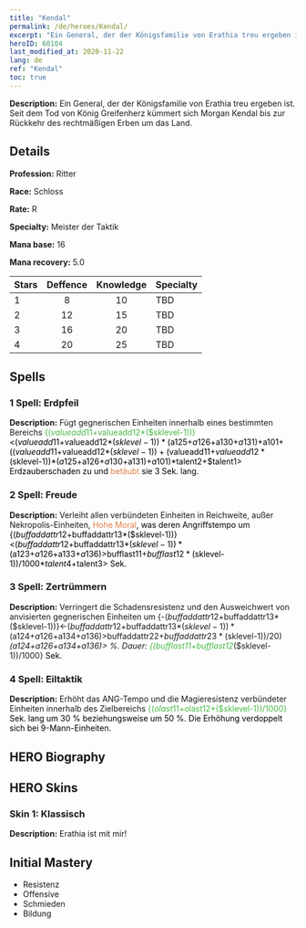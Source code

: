 ```yaml
---
title: "Kendal"
permalink: /de/heroes/Kendal/
excerpt: "Ein General, der der Königsfamilie von Erathia treu ergeben ist. Seit dem Tod von König Greifenherz kümmert sich Morgan Kendal bis zur Rückkehr des rechtmäßigen Erben um das Land."
heroID: 60104
last_modified_at: 2020-11-22
lang: de
ref: "Kendal"
toc: true
---
```

 **Description:** Ein General, der der Königsfamilie von Erathia treu ergeben ist. Seit dem Tod von König Greifenherz kümmert sich Morgan Kendal bis zur Rückkehr des rechtmäßigen Erben um das Land.
## Details
 **Profession:** Ritter

 **Race:** Schloss

 **Rate:** R

 **Specialty:** Meister der Taktik

 **Mana base:** 16

 **Mana recovery:** 5.0


  | Stars   |    Deffence    |    Knowledge   |      Specialty     |
  |---------|:---------------:|:---------------:|--------------------|
  |    1    | 8 | 10 | TBD |
  |    2    | 12 | 15 | TBD |
  |    3    | 16 | 20 | TBD |
  |    4    | 20 | 25 | TBD |

## Spells
### 1 Spell: Erdpfeil
 **Description:** Fügt gegnerischen Einheiten innerhalb eines bestimmten Bereichs <span style="color: #48b946">{($valueadd11+$valueadd12*($sklevel-1))}<span style="color: black"><($valueadd11+$valueadd12*($sklevel-1))*($a125+$a126+$a130+$a131)+$a101+(($valueadd11+$valueadd12*($sklevel-1))+($valueadd11+$valueadd12*($sklevel-1))*($a125+$a126+$a130+$a131)+$a101)*$talent2+$talent1> Erdzauberschaden zu und <span style="color: #e07c44">betäubt<span style="color: black"> sie 3 Sek. lang.

### 2 Spell: Freude
 **Description:** Verleiht allen verbündeten Einheiten in Reichweite, außer Nekropolis-Einheiten, <span style="color: #e07c44">Hohe Moral<span style="color: black">, was deren Angriffstempo um {($buffaddattr12+$buffaddattr13*($sklevel-1))}<($buffaddattr12+$buffaddattr13*($sklevel-1))*($a123+$a126+$a133+$a136)> % erhöht. Dauer: <span style="color: #48b946">{($bufflast11+$bufflast12*($sklevel-1))/1000}<span style="color: black"><($bufflast11+$bufflast12*($sklevel-1))/1000*$talent4+$talent3> Sek.

### 3 Spell: Zertrümmern
 **Description:** Verringert die Schadensresistenz und den Ausweichwert von anvisierten gegnerischen Einheiten um {-($buffaddattr12+$buffaddattr13*($sklevel-1))}<-($buffaddattr12+$buffaddattr13*($sklevel-1))*($a124+$a126+$a134+$a136)> %, beziehungsweise um {-($buffaddattr22+$buffaddattr23*($sklevel-1))/20}<-(($buffaddattr22+$buffaddattr23*($sklevel-1))/20)*($a124+$a126+$a134+$a136)> %. Dauer: <span style="color: #48b946">{($bufflast11+$bufflast12*($sklevel-1))/1000}<span style="color: black"> Sek.

### 4 Spell: Eiltaktik
 **Description:** Erhöht das ANG-Tempo und die Magieresistenz verbündeter Einheiten innerhalb des Zielbereichs <span style="color: #48b946">{($olast11+$olast12*($sklevel-1))/1000}<span style="color: black"> Sek. lang um 30 % beziehungsweise um 50 %. Die Erhöhung verdoppelt sich bei 9-Mann-Einheiten.


## HERO Biography

## HERO Skins
### Skin 1: **Klassisch**

 **Description:** Erathia ist mit mir!



## Initial Mastery
   - Resistenz
   - Offensive
   - Schmieden
   - Bildung
